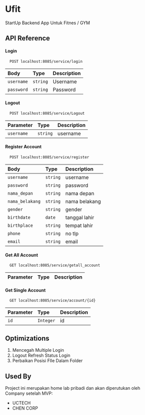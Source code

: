 
# Ufit

StartUp Backend App Untuk Fitnes / GYM


## API Reference

#### Login

```http
  POST localhost:8085/service/login
```

| Body | Type     | Description                |
| :-------- | :------- | :------------------------- |
| `username` | `string` | Username |
| `password` | `string` | Password |

#### Logout

```http
  POST localhost:8085/service/Logout
```

| Parameter | Type     | Description                       |
| :-------- | :------- | :-------------------------------- |
| `username`      | `string` | username |

#### Register Account

```http
  POST localhost:8085/service/register
```

| Body | Type     | Description                       |
| :-------- | :------- | :-------------------------------- |
| `username`      | `string` | username |
| `password`      | `string` | password |
| `nama_depan`      | `string` | nama depan |
| `nama_belakang`      | `string` | nama belakang |
| `gender`      | `string` | gender |
| `birthdate`      | `date` | tanggal lahir |
| `birthplace`      | `string` | tempat lahir |
| `phone`      | `string` | no tlp |
| `email`      | `string` | email |

#### Get All Account

```http
  GET localhost:8085/service/getall_account
```

| Parameter | Type     | Description                       |
| :-------- | :------- | :-------------------------------- |


#### Get Single Account

```http
  GET localhost:8085/service/account/{id}
```

| Parameter | Type     | Description                       |
| :-------- | :------- | :-------------------------------- |
| `id`      | `Integer` | id |



## Optimizations

1. Mencegah Multiple Login
2. Logout Refresh Status Login
3. Perbaikan Posisi FIle Dalam Folder



## Used By

Project ini merupakan home lab pribadi dan akan diperutukan oleh Company setelah MVP:

- UCTECH
- CHEN CORP

